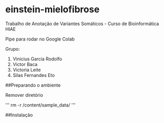 # einstein-mielofibrose
Trabalho de Anotação de Variantes Somáticos - Curso de Bioinformática HIAE

Pipe para rodar no Google Colab


Grupo:
1.   Vinicius Garcia Rodolfo
2.   Victor Baca
3.   Victoria Leite
4.   Silas Fernandes Eto


##Preparando o ambiente

Remover diretório 

'''
rm -r /content/sample_data/
'''

##Instalação
